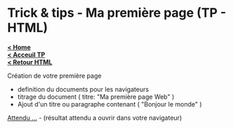 # Trick & tips - Ma première page (TP - HTML)

**[< Home](/README.md)**  
**[< Acceuil TP](../README.md)**  
**[< Retour HTML](README.md)**

Création de votre première page

- definition du documents pour les navigateurs
- titrage du document ( titre: "Ma première page Web" )
- Ajout d'un titre ou paragraphe contenant ( "Bonjour le monde" )

[Attendu ...](html/HelloWorld.html) - (résultat attendu a ouvrir dans votre navigateur)